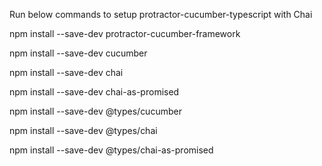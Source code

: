 Run below commands to setup protractor-cucumber-typescript with Chai

npm install --save-dev protractor-cucumber-framework

npm install --save-dev cucumber

npm install --save-dev chai

npm install --save-dev chai-as-promised

npm install --save-dev @types/cucumber

npm install --save-dev @types/chai

npm install --save-dev @types/chai-as-promised